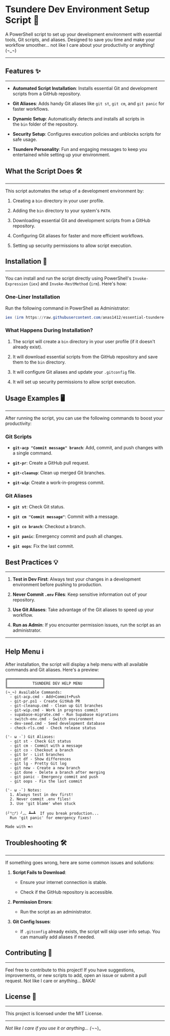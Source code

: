 # Tsundere Dev Environment Setup Script 🎀

A PowerShell script to set up your development environment with essential tools, Git scripts, and aliases. Designed to save you time and make your workflow smoother... not like I care about your productivity or anything! (¬_¬)

---

## Features ✨
---

-   **Automated Script Installation**: Installs essential Git and development scripts from a GitHub repository.

-   **Git Aliases**: Adds handy Git aliases like `git st`, `git cm`, and `git panic` for faster workflows.

-   **Dynamic Setup**: Automatically detects and installs all scripts in the `bin` folder of the repository.

-   **Security Setup**: Configures execution policies and unblocks scripts for safe usage.

-   **Tsundere Personality**: Fun and engaging messages to keep you entertained while setting up your environment.



## What the Script Does 🛠️
---

This script automates the setup of a development environment by:

1.  Creating a `bin` directory in your user profile.

2.  Adding the `bin` directory to your system's `PATH`.

3.  Downloading essential Git and development scripts from a GitHub repository.

4.  Configuring Git aliases for faster and more efficient workflows.

5.  Setting up security permissions to allow script execution.



## Installation 🚀
---

You can install and run the script directly using PowerShell's `Invoke-Expression` (`iex`) and `Invoke-RestMethod` (`irm`). Here's how:

### One-Liner Installation

Run the following command in PowerShell as Administrator:

```powershell
iex (irm https://raw.githubusercontent.com/anas1412/essential-tsundere-dev-scripts/main/Setup-TsundereDev.ps1)
```

### What Happens During Installation?

1.  The script will create a `bin` directory in your user profile (if it doesn't already exist).

2.  It will download essential scripts from the GitHub repository and save them to the `bin` directory.

3.  It will configure Git aliases and update your `.gitconfig` file.

4.  It will set up security permissions to allow script execution.

## Usage Examples 🖥️
---

After running the script, you can use the following commands to boost your productivity:

### Git Scripts

-   **`git-acp "Commit message" branch`**: Add, commit, and push changes with a single command.

-   **`git-pr`**: Create a GitHub pull request.

-   **`git-cleanup`**: Clean up merged Git branches.

-   **`git-wip`**: Create a work-in-progress commit.

### Git Aliases

-   **`git st`**: Check Git status.

-   **`git cm "Commit message"`**: Commit with a message.

-   **`git co branch`**: Checkout a branch.

-   **`git panic`**: Emergency commit and push all changes.

-   **`git oops`**: Fix the last commit.



## Best Practices 💡
---

1.  **Test in Dev First**: Always test your changes in a development environment before pushing to production.

2.  **Never Commit `.env` Files**: Keep sensitive information out of your repository.

3.  **Use Git Aliases**: Take advantage of the Git aliases to speed up your workflow.

4.  **Run as Admin**: If you encounter permission issues, run the script as an administrator.

* * * * *

Help Menu ℹ️
------------

After installation, the script will display a help menu with all available commands and Git aliases. Here's a preview:

```
╔══════════════════════════════════════════╗
║           TSUNDERE DEV HELP MENU         ║
╚══════════════════════════════════════════╝
(¬_¬) Available Commands:
  - git-acp.cmd - Add+Commit+Push
  - git-pr.ps1 - Create GitHub PR
  - git-cleanup.cmd - Clean up Git branches
  - git-wip.cmd - Work in progress commit
  - supabase-migrate.cmd - Run Supabase migrations
  - switch-env.cmd - Switch environment
  - dev-seed.cmd - Seed development database
  - check-rls.cmd - Check release status

('- ω -`) Git Aliases:
  - git st - Check Git status
  - git cm - Commit with a message
  - git co - Checkout a branch
  - git br - List branches
  - git df - Show differences
  - git lg - Pretty Git log
  - git new - Create a new branch
  - git done - Delete a branch after merging
  - git panic - Emergency commit and push
  - git oops - Fix the last commit

('- ω -`) Notes:
  1. Always test in dev first!
  2. Never commit .env files!
  3. Use 'git blame' when stuck

(╯°□°）╯︵ ┻━┻  If you break production...
  Run 'git panic' for emergency fixes!

Made with ❤️🔥
```

## Troubleshooting 🛠️
---

If something goes wrong, here are some common issues and solutions:

1.  **Script Fails to Download**:

    -   Ensure your internet connection is stable.

    -   Check if the GitHub repository is accessible.

2.  **Permission Errors**:

    -   Run the script as an administrator.

3.  **Git Config Issues**:

    -   If `.gitconfig` already exists, the script will skip user info setup. You can manually add aliases if needed.


## Contributing 🤝
---
Feel free to contribute to this project! If you have suggestions, improvements, or new scripts to add, open an issue or submit a pull request. Not like I care or anything... BAKA!

## License 📄
---

This project is licensed under the MIT License.

---
_Not like I care if you use it or anything... (¬_¬)_
